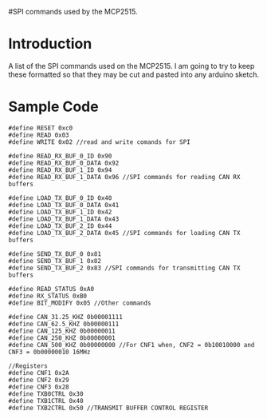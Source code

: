 #SPI commands used by the MCP2515.

# Introduction #

A list of the SPI commands used on the MCP2515.
I am going to try to keep these formatted so that they may be cut and pasted into any arduino sketch.


# Sample Code #

```
#define RESET 0xc0  
#define READ 0x03 
#define WRITE 0x02 //read and write comands for SPI

#define READ_RX_BUF_0_ID 0x90
#define READ_RX_BUF_0_DATA 0x92
#define READ_RX_BUF_1_ID 0x94
#define READ_RX_BUF_1_DATA 0x96 //SPI commands for reading CAN RX buffers

#define LOAD_TX_BUF_0_ID 0x40
#define LOAD_TX_BUF_0_DATA 0x41
#define LOAD_TX_BUF_1_ID 0x42
#define LOAD_TX_BUF_1_DATA 0x43
#define LOAD_TX_BUF_2_ID 0x44
#define LOAD_TX_BUF_2_DATA 0x45 //SPI commands for loading CAN TX buffers

#define SEND_TX_BUF_0 0x81
#define SEND_TX_BUF_1 0x82
#define SEND_TX_BUF_2 0x83 //SPI commands for transmitting CAN TX buffers

#define READ_STATUS 0xA0
#define RX_STATUS 0xB0
#define BIT_MODIFY 0x05 //Other commands

#define CAN_31.25_KHZ 0b00001111
#define CAN_62.5_KHZ 0b00000111
#define CAN_125_KHZ 0b00000011
#define CAN_250_KHZ 0b00000001
#define CAN_500_KHZ 0b00000000 //For CNF1 when, CNF2 = 0b10010000 and CNF3 = 0b00000010 16MHz
   
//Registers
#define CNF1 0x2A
#define CNF2 0x29
#define CNF3 0x28
#define TXB0CTRL 0x30 
#define TXB1CTRL 0x40
#define TXB2CTRL 0x50 //TRANSMIT BUFFER CONTROL REGISTER
```